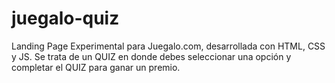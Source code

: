 # juegalo-quiz
Landing Page Experimental para Juegalo.com, desarrollada con HTML, CSS y JS. Se trata de un QUIZ en donde debes seleccionar una opción y completar el QUIZ para ganar un premio.
